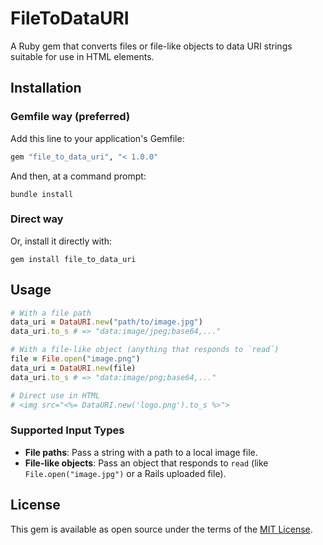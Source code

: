 # FileToDataURI

A Ruby gem that converts files or file-like objects to data URI strings suitable for use in HTML elements.

## Installation

### Gemfile way (preferred)

Add this line to your application's Gemfile:

```ruby
gem "file_to_data_uri", "< 1.0.0"
```

And then, at a command prompt:

```
bundle install
```

### Direct way

Or, install it directly with:

```
gem install file_to_data_uri
```

## Usage

```ruby
# With a file path
data_uri = DataURI.new("path/to/image.jpg")
data_uri.to_s # => "data:image/jpeg;base64,..."

# With a file-like object (anything that responds to `read`)
file = File.open("image.png")
data_uri = DataURI.new(file)
data_uri.to_s # => "data:image/png;base64,..."

# Direct use in HTML
# <img src="<%= DataURI.new('logo.png').to_s %>">
```

### Supported Input Types

- **File paths**: Pass a string with a path to a local image file.
- **File-like objects**: Pass an object that responds to `read` (like `File.open("image.jpg")` or a Rails uploaded file).

## License

This gem is available as open source under the terms of the [MIT License](LICENSE).
